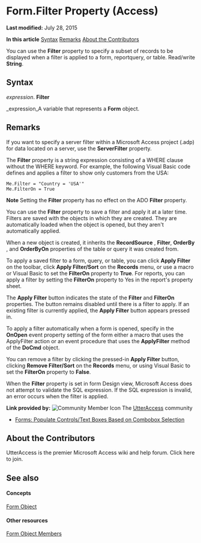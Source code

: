 
# Form.Filter Property (Access)

 **Last modified:** July 28, 2015

 **In this article**
 [Syntax](#sectionSection0)
 [Remarks](#sectionSection1)
 [About the Contributors](#AboutContributors)


You can use the  **Filter** property to specify a subset of records to be displayed when a filter is applied to a form, reportquery, or table. Read/write **String**.


## Syntax
<a name="sectionSection0"> </a>

 _expression_. **Filter**

 _expression_A variable that represents a  **Form** object.


## Remarks
<a name="sectionSection1"> </a>

If you want to specify a server filter within a Microsoft Access project (.adp) for data located on a server, use the  **ServerFilter** property.

The  **Filter** property is a string expression consisting of a WHERE clause without the WHERE keyword. For example, the following Visual Basic code defines and applies a filter to show only customers from the USA:




```
Me.Filter = "Country = 'USA'" 
Me.FilterOn = True
```


 **Note**  Setting the  **Filter** property has no effect on the ADO **Filter** property.

You can use the  **Filter** property to save a filter and apply it at a later time. Filters are saved with the objects in which they are created. They are automatically loaded when the object is opened, but they aren't automatically applied.

When a new object is created, it inherits the  **RecordSource** , **Filter**,  **OrderBy** , and **OrderByOn** properties of the table or query it was created from.

To apply a saved filter to a form, query, or table, you can click  **Apply Filter** on the toolbar, click **Apply Filter/Sort** on the **Records** menu, or use a macro or Visual Basic to set the **FilterOn** property to **True**. For reports, you can apply a filter by setting the  **FilterOn** property to Yes in the report's property sheet.

The  **Apply Filter** button indicates the state of the **Filter** and **FilterOn** properties. The button remains disabled until there is a filter to apply. If an existing filter is currently applied, the **Apply Filter** button appears pressed in.

To apply a filter automatically when a form is opened, specify in the  **OnOpen** event property setting of the form either a macro that uses the ApplyFilter action or an event procedure that uses the **ApplyFilter** method of the **DoCmd** object.

You can remove a filter by clicking the pressed-in  **Apply Filter** button, clicking **Remove Filter/Sort** on the **Records** menu, or using Visual Basic to set the **FilterOn** property to **False**.

When the  **Filter** property is set in form Design view, Microsoft Access does not attempt to validate the SQL expression. If the SQL expression is invalid, an error occurs when the filter is applied.

 **Link provided by:**
![Community Member Icon](../images/8b9774c4-6c97-470e-b3a2-56d8f786444c.png) The [UtterAccess](http://www.utteraccess.com) community


-  [Forms: Populate Controls/Text Boxes Based on Combobox Selection](http://www.utteraccess.com/wiki/index.php/Forms:_Populate_Controls/Text_Boxes_Based_on_Combobox_Selection)
    

## About the Contributors
<a name="AboutContributors"> </a>

UtterAccess is the premier Microsoft Access wiki and help forum. Click here to join. 


## See also
<a name="AboutContributors"> </a>


#### Concepts


 [Form Object](72ef9219-142b-b690-b696-3eba9a5d4522.md)
#### Other resources


 [Form Object Members](e1976b58-28ca-8f76-cdf3-6732cb06ce6c.md)
